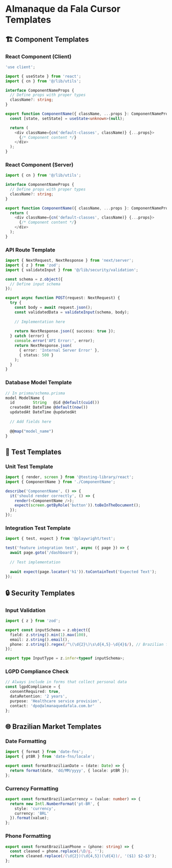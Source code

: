 # Almanaque da Fala Cursor Templates

## 🏗️ Component Templates

### React Component (Client)
```typescript
'use client';

import { useState } from 'react';
import { cn } from '@/lib/utils';

interface ComponentNameProps {
  // Define props with proper types
  className?: string;
}

export function ComponentName({ className, ...props }: ComponentNameProps) {
  const [state, setState] = useState<unknown>(null);

  return (
    <div className={cn('default-classes', className)} {...props}>
      {/* Component content */}
    </div>
  );
}
```

### React Component (Server)
```typescript
import { cn } from '@/lib/utils';

interface ComponentNameProps {
  // Define props with proper types
  className?: string;
}

export function ComponentName({ className, ...props }: ComponentNameProps) {
  return (
    <div className={cn('default-classes', className)} {...props}>
      {/* Component content */}
    </div>
  );
}
```

### API Route Template
```typescript
import { NextRequest, NextResponse } from 'next/server';
import { z } from 'zod';
import { validateInput } from '@/lib/security/validation';

const schema = z.object({
  // Define input schema
});

export async function POST(request: NextRequest) {
  try {
    const body = await request.json();
    const validatedData = validateInput(schema, body);
    
    // Implementation here
    
    return NextResponse.json({ success: true });
  } catch (error) {
    console.error('API Error:', error);
    return NextResponse.json(
      { error: 'Internal Server Error' },
      { status: 500 }
    );
  }
}
```

### Database Model Template
```typescript
// In prisma/schema.prisma
model ModelName {
  id        String   @id @default(cuid())
  createdAt DateTime @default(now())
  updatedAt DateTime @updatedAt
  
  // Add fields here
  
  @@map("model_name")
}
```

## 🧪 Test Templates

### Unit Test Template
```typescript
import { render, screen } from '@testing-library/react';
import { ComponentName } from './ComponentName';

describe('ComponentName', () => {
  it('should render correctly', () => {
    render(<ComponentName />);
    expect(screen.getByRole('button')).toBeInTheDocument();
  });
});
```

### Integration Test Template
```typescript
import { test, expect } from '@playwright/test';

test('feature integration test', async ({ page }) => {
  await page.goto('/dashboard');
  
  // Test implementation
  
  await expect(page.locator('h1')).toContainText('Expected Text');
});
```

## 🔒 Security Templates

### Input Validation
```typescript
import { z } from 'zod';

export const inputSchema = z.object({
  field: z.string().min(1).max(100),
  email: z.string().email(),
  phone: z.string().regex(/^\(\d{2}\)\s\d{4,5}-\d{4}$/), // Brazilian format
});

export type InputType = z.infer<typeof inputSchema>;
```

### LGPD Compliance Check
```typescript
// Always include in forms that collect personal data
const lgpdCompliance = {
  consentRequired: true,
  dataRetention: '2 years',
  purpose: 'Healthcare service provision',
  contact: 'dpo@almanaquedafala.com.br'
};
```

## 🌐 Brazilian Market Templates

### Date Formatting
```typescript
import { format } from 'date-fns';
import { ptBR } from 'date-fns/locale';

export const formatBrazilianDate = (date: Date) => {
  return format(date, 'dd/MM/yyyy', { locale: ptBR });
};
```

### Currency Formatting
```typescript
export const formatBrazilianCurrency = (value: number) => {
  return new Intl.NumberFormat('pt-BR', {
    style: 'currency',
    currency: 'BRL'
  }).format(value);
};
```

### Phone Formatting
```typescript
export const formatBrazilianPhone = (phone: string) => {
  const cleaned = phone.replace(/\D/g, '');
  return cleaned.replace(/(\d{2})(\d{4,5})(\d{4})/, '($1) $2-$3');
};
```
